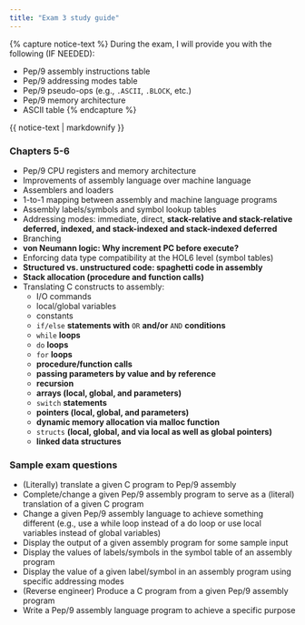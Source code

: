 ```yaml
---
title: "Exam 3 study guide"
---
```


{% capture notice-text %}
During the exam, I will provide you with the following (IF NEEDED):
* Pep/9 assembly instructions table
* Pep/9 addressing modes table
* Pep/9 pseudo-ops (e.g., `.ASCII`, `.BLOCK`, etc.)
* Pep/9 memory architecture
* ASCII table
{% endcapture %}

<div class="ic-flash-info">
  <div class="ic-flash__icon" aria-hidden="true"><i class="icon-info"></i></div>{{ notice-text | markdownify }}
</div>

### Chapters 5-6
* Pep/9 CPU registers and memory architecture
* Improvements of assembly language over machine language
* Assemblers and loaders
* 1-to-1 mapping between assembly and machine language programs
* Assembly labels/symbols and symbol lookup tables
* Addressing modes: immediate, direct, **stack-relative and stack-relative
  deferred, indexed, and stack-indexed and stack-indexed deferred**
* Branching
* **von Neumann logic: Why increment PC before execute?**
* Enforcing data type compatibility at the HOL6 level (symbol tables)
* **Structured vs. unstructured code: spaghetti code in assembly**
* **Stack allocation (procedure and function calls)**
* Translating C constructs to assembly:
  * I/O commands
  * local/global variables
  * constants
  * `if/else` **statements with** `OR` **and/or** `AND` **conditions**
  * `while` **loops**
  * `do` **loops**
  * `for` **loops**
  * **procedure/function calls**
  * **passing parameters by value and by reference**
  * **recursion**
  * **arrays (local, global, and parameters)**
  * `switch` **statements**
  * **pointers (local, global, and parameters)**
  * **dynamic memory allocation via malloc function**
  * `structs` **(local, global, and via local as well as global pointers)**
  * **linked data structures**

### Sample exam questions
* (Literally) translate a given C program to Pep/9 assembly
* Complete/change a given Pep/9 assembly program to serve as a (literal)
  translation of a given C program
* Change a given Pep/9 assembly language to achieve something different (e.g.,
  use a while loop instead of a do loop or use local variables instead of global
  variables)
* Display the output of a given assembly program for some sample input
* Display the values of labels/symbols in the symbol table of an assembly
  program
* Display the value of a given label/symbol in an assembly program using
  specific addressing modes
* (Reverse engineer) Produce a C program from a given Pep/9 assembly program
* Write a Pep/9 assembly language program to achieve a specific purpose
